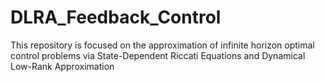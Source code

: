 # DLRA_Feedback_Control
This repository is focused on the approximation of infinite horizon optimal control problems via State-Dependent Riccati Equations and Dynamical Low-Rank Approximation
